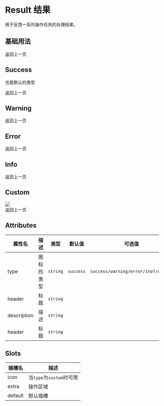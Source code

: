# Result 结果

用于反馈一系列操作任务的处理结果。

## 基础用法

<ivy-result header="操作成功" description="Please check and modify the following information before resubmitting.">
    <div slot="extra">
        <ivy-button>返回上一页</ivy-button>
    </div>
</ivy-result>

## Success

也是默认的类型

<ivy-result type="success" header="操作成功" description="Please check and modify the following information before resubmitting.">
    <div slot="extra">
        <ivy-button>返回上一页</ivy-button>
    </div>
</ivy-result>


## Warning

<ivy-result type="warning" header="操作成功" description="Please check and modify the following information before resubmitting.">
    <div slot="extra">
        <ivy-button>返回上一页</ivy-button>
    </div>
</ivy-result>

## Error

<ivy-result type="error" header="操作成功" description="Please check and modify the following information before resubmitting.">
    <div slot="extra">
        <ivy-button>返回上一页</ivy-button>
    </div>
</ivy-result>

## Info

<ivy-result type="info" header="操作成功" description="Please check and modify the following information before resubmitting.">
    <div slot="extra">
        <ivy-button>返回上一页</ivy-button>
    </div>
</ivy-result>

## Custom

<ivy-result type="custom" header="操作成功" description="Please check and modify the following information before resubmitting.">
    <img src="/images/icon-1.svg" slot="icon" />
    <div slot="extra">
        <ivy-button>返回上一页</ivy-button>
    </div>
</ivy-result>

## Attributes

| 属性名 | 描述 | 类型 | 默认值 | 可选值 |
|--|--|--|--|--|
| type | 图标的类型 |`string` | `success` |`success/warning/error/inof/custom` |
| header | 标题 |`string` | | |
| description | 描述 |`string` | | |
| header | 标题 |`string` | | |

## Slots

| 插槽名 | 描述 |
|--|--|
| icon | 当`type`为`custom`时可用 |
| extra | 操作区域 |
| default | 默认插槽 |
